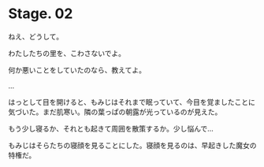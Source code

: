 # Stage. 02

ねえ、どうして。

わたしたちの里を、こわさないでよ。

何か悪いことをしていたのなら、教えてよ。

…

はっとして目を開けると、もみじはそれまで眠っていて、今目を覚ましたことに気づいた。まだ肌寒い。隣の葉っぱの朝露が光っているのが見えた。

もう少し寝るか、それとも起きて周囲を散策するか。少し悩んで…

もみじはそらたちの寝顔を見ることにした。寝顔を見るのは、早起きした魔女の特権だ。

